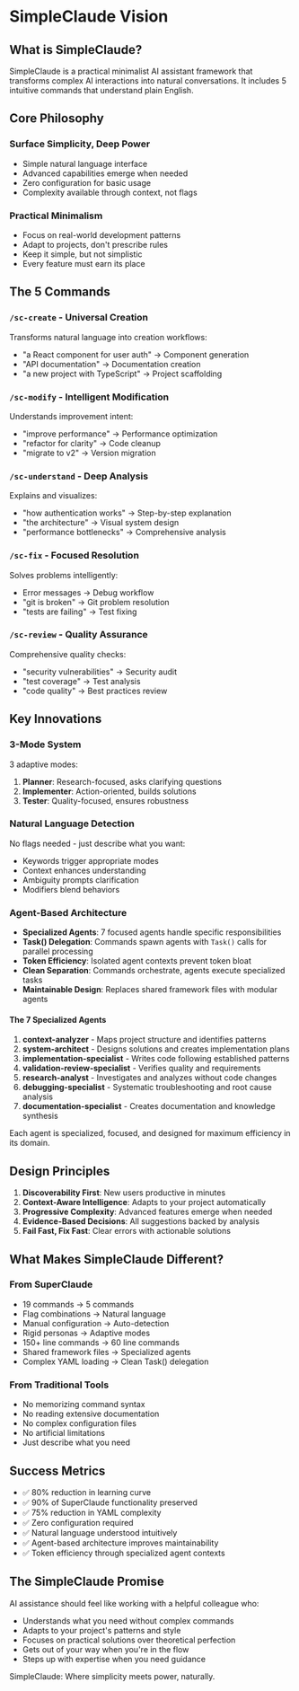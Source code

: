 # SimpleClaude Vision

## What is SimpleClaude?

SimpleClaude is a practical minimalist AI assistant framework that transforms complex AI interactions into natural conversations. It includes 5 intuitive commands that understand plain English.

## Core Philosophy

### Surface Simplicity, Deep Power

- Simple natural language interface
- Advanced capabilities emerge when needed
- Zero configuration for basic usage
- Complexity available through context, not flags

### Practical Minimalism

- Focus on real-world development patterns
- Adapt to projects, don't prescribe rules
- Keep it simple, but not simplistic
- Every feature must earn its place

## The 5 Commands

### `/sc-create` - Universal Creation

Transforms natural language into creation workflows:

- "a React component for user auth" → Component generation
- "API documentation" → Documentation creation
- "a new project with TypeScript" → Project scaffolding

### `/sc-modify` - Intelligent Modification

Understands improvement intent:

- "improve performance" → Performance optimization
- "refactor for clarity" → Code cleanup
- "migrate to v2" → Version migration

### `/sc-understand` - Deep Analysis

Explains and visualizes:

- "how authentication works" → Step-by-step explanation
- "the architecture" → Visual system design
- "performance bottlenecks" → Comprehensive analysis

### `/sc-fix` - Focused Resolution

Solves problems intelligently:

- Error messages → Debug workflow
- "git is broken" → Git problem resolution
- "tests are failing" → Test fixing

### `/sc-review` - Quality Assurance

Comprehensive quality checks:

- "security vulnerabilities" → Security audit
- "test coverage" → Test analysis
- "code quality" → Best practices review

## Key Innovations

### 3-Mode System

3 adaptive modes:

1. **Planner**: Research-focused, asks clarifying questions
2. **Implementer**: Action-oriented, builds solutions
3. **Tester**: Quality-focused, ensures robustness

### Natural Language Detection

No flags needed - just describe what you want:

- Keywords trigger appropriate modes
- Context enhances understanding
- Ambiguity prompts clarification
- Modifiers blend behaviors

### Agent-Based Architecture

- **Specialized Agents**: 7 focused agents handle specific responsibilities
- **Task() Delegation**: Commands spawn agents with `Task()` calls for parallel processing
- **Token Efficiency**: Isolated agent contexts prevent token bloat
- **Clean Separation**: Commands orchestrate, agents execute specialized tasks
- **Maintainable Design**: Replaces shared framework files with modular agents

#### The 7 Specialized Agents

1. **context-analyzer** - Maps project structure and identifies patterns
2. **system-architect** - Designs solutions and creates implementation plans
3. **implementation-specialist** - Writes code following established patterns
4. **validation-review-specialist** - Verifies quality and requirements
5. **research-analyst** - Investigates and analyzes without code changes
6. **debugging-specialist** - Systematic troubleshooting and root cause analysis
7. **documentation-specialist** - Creates documentation and knowledge synthesis

Each agent is specialized, focused, and designed for maximum efficiency in its domain.

## Design Principles

1. **Discoverability First**: New users productive in minutes
2. **Context-Aware Intelligence**: Adapts to your project automatically
3. **Progressive Complexity**: Advanced features emerge when needed
4. **Evidence-Based Decisions**: All suggestions backed by analysis
5. **Fail Fast, Fix Fast**: Clear errors with actionable solutions

## What Makes SimpleClaude Different?

### From SuperClaude

- 19 commands → 5 commands
- Flag combinations → Natural language
- Manual configuration → Auto-detection
- Rigid personas → Adaptive modes
- 150+ line commands → 60 line commands
- Shared framework files → Specialized agents
- Complex YAML loading → Clean Task() delegation

### From Traditional Tools

- No memorizing command syntax
- No reading extensive documentation
- No complex configuration files
- No artificial limitations
- Just describe what you need

## Success Metrics

- ✅ 80% reduction in learning curve
- ✅ 90% of SuperClaude functionality preserved
- ✅ 75% reduction in YAML complexity
- ✅ Zero configuration required
- ✅ Natural language understood intuitively
- ✅ Agent-based architecture improves maintainability
- ✅ Token efficiency through specialized agent contexts

## The SimpleClaude Promise

AI assistance should feel like working with a helpful colleague who:

- Understands what you need without complex commands
- Adapts to your project's patterns and style
- Focuses on practical solutions over theoretical perfection
- Gets out of your way when you're in the flow
- Steps up with expertise when you need guidance

SimpleClaude: Where simplicity meets power, naturally.
